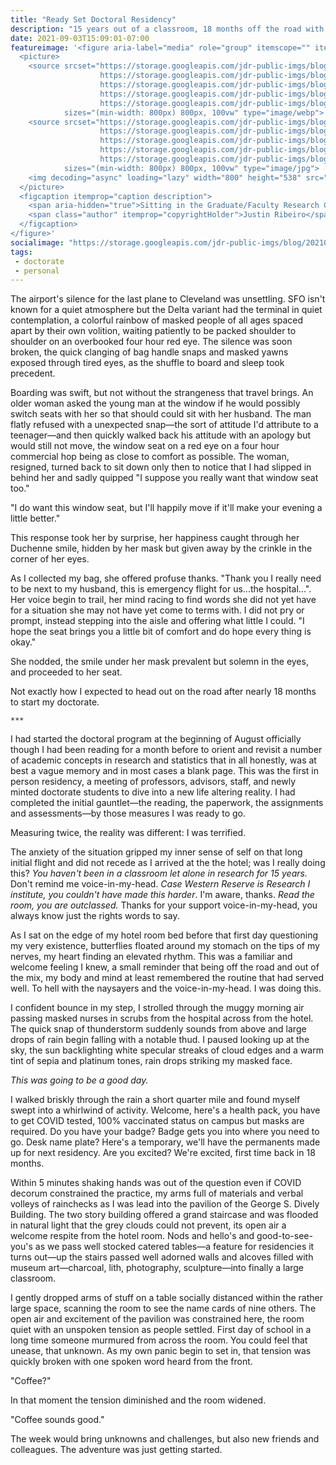 ```yaml
---
title: "Ready Set Doctoral Residency"
description: "15 years out of a classroom, 18 months off the road with COVID's Delta variant raging, and a week of in-person residency to get back into the research grove."
date: 2021-09-03T15:09:01-07:00
featureimage: '<figure aria-label="media" role="group" itemscope="" itemprop="associatedMedia" itemtype="http://schema.org/ImageObject">
  <picture>
    <source srcset="https://storage.googleapis.com/jdr-public-imgs/blog/20210903-ksl-doc-lounge-640.webp 640w,
                    https://storage.googleapis.com/jdr-public-imgs/blog/20210903-ksl-doc-lounge-800.webp 800w,
                    https://storage.googleapis.com/jdr-public-imgs/blog/20210903-ksl-doc-lounge-1024.webp 1024w,
                    https://storage.googleapis.com/jdr-public-imgs/blog/20210903-ksl-doc-lounge-1280.webp 1280w,
                    https://storage.googleapis.com/jdr-public-imgs/blog/20210903-ksl-doc-lounge-1600.webp 1600w"
            sizes="(min-width: 800px) 800px, 100vw" type="image/webp">
    <source srcset="https://storage.googleapis.com/jdr-public-imgs/blog/20210903-ksl-doc-lounge-640.jpg 640w,
                    https://storage.googleapis.com/jdr-public-imgs/blog/20210903-ksl-doc-lounge-800.jpg 800w,
                    https://storage.googleapis.com/jdr-public-imgs/blog/20210903-ksl-doc-lounge-1024.jpg 1024w,
                    https://storage.googleapis.com/jdr-public-imgs/blog/20210903-ksl-doc-lounge-1280.jpg 1280w,
                    https://storage.googleapis.com/jdr-public-imgs/blog/20210903-ksl-doc-lounge-1600.jpg 1600w"
            sizes="(min-width: 800px) 800px, 100vw" type="image/jpg">
    <img decoding="async" loading="lazy" width="800" height="538" src="https://storage.googleapis.com/jdr-public-imgs/blog/20210903-ksl-doc-lounge-800.jpg" alt="Sitting in the Graduate/Faculty Research Commons in Kelvin Smith Library, I am convinced the painting of Flora Mather is watching me.">
  </picture>
  <figcaption itemprop="caption description">
    <span aria-hidden="true">Sitting in the Graduate/Faculty Research Commons in Kelvin Smith Library, I am convinced the painting of Flora Mather is watching me.</span>
    <span class="author" itemprop="copyrightHolder">Justin Ribeiro</span>
  </figcaption>
</figure>'
socialimage: "https://storage.googleapis.com/jdr-public-imgs/blog/20210903-ksl-doc-lounge-800.jpg"
tags:
 - doctorate
 - personal
---
```


The airport's silence for the last plane to Cleveland was unsettling. SFO isn't known for a quiet atmosphere but the Delta variant had the terminal in quiet contemplation, a colorful rainbow of masked people of all ages spaced apart by their own volition, waiting patiently to be packed shoulder to shoulder on an overbooked four hour red eye. The silence was soon broken, the quick clanging of bag handle snaps and masked yawns exposed through tired eyes, as the shuffle to board and sleep took precedent.

Boarding was swift, but not without the strangeness that travel brings. An older woman asked the young man at the window if he would possibly switch seats with her so that should could sit with her husband. The man flatly refused with a unexpected snap—the sort of attitude I'd attribute to a teenager—and then quickly walked back his attitude with an apology but would still not move, the window seat on a red eye on a four hour commercial hop being as close to comfort as possible. The woman, resigned, turned back to sit down only then to notice that I had slipped in behind her and sadly quipped "I suppose you really want that window seat too."

"I do want this window seat, but I'll happily move if it'll make your evening a little better."

This response took her by surprise, her happiness caught through her Duchenne smile, hidden by her mask but given away by the crinkle in the corner of her eyes.

As I collected my bag, she offered profuse thanks. "Thank you I really need to be next to my husband, this is emergency flight for us...the hospital...". Her voice begin to trail, her mind racing to find words she did not yet have for a situation she may not have yet come to terms with. I did not pry or prompt, instead stepping into the aisle and offering what little I could. "I hope the seat brings you a little bit of comfort and do hope every thing is okay."

She nodded, the smile under her mask prevalent but solemn in the eyes, and proceeded to her seat.

Not exactly how I expected to head out on the road after nearly 18 months to start my doctorate.

` *** `

I had started the doctoral program at the beginning of August officially though I had been reading for a month before to orient and revisit a number of academic concepts in research and statistics that in all honestly, was at best a vague memory and in most cases a blank page. This was the first in person residency, a meeting of professors, advisors, staff, and newly minted doctorate students to dive into a new life altering reality. I had completed the initial gauntlet—the reading, the paperwork, the assignments and assessments—by those measures I was ready to go.

Measuring twice, the reality was different: I was terrified.

The anxiety of the situation gripped my inner sense of self on that long initial flight and did not recede as I arrived at the the hotel; was I really doing this? _You haven't been in a classroom let alone in research for 15 years._ Don't remind me voice-in-my-head. _Case Western Reserve is Research I institute, you couldn't have made this harder_. I'm aware, thanks. _Read the room, you are outclassed._ Thanks for your support voice-in-my-head, you always know just the rights words to say.

As I sat on the edge of my hotel room bed before that first day questioning my very existence, butterflies floated around my stomach on the tips of my nerves, my heart finding an elevated rhythm. This was a familiar and welcome feeling I knew, a small reminder that being off the road and out of the mix, my body and mind at least remembered the routine that had served well. To hell with the naysayers and the voice-in-my-head. I was doing this.

I confident bounce in my step, I strolled through the muggy morning air passing masked nurses in scrubs from the hospital across from the hotel. The quick snap of thunderstorm suddenly sounds from above and large drops of rain begin falling with a notable thud. I paused looking up at the sky, the sun backlighting white specular streaks of cloud edges and a warm tint of sepia and platinum tones, rain drops striking my masked face.

_This was going to be a good day._

I walked briskly through the rain a short quarter mile and found myself swept into a whirlwind of activity. Welcome, here's a health pack, you have to get COVID tested, 100% vaccinated status on campus but masks are required. Do you have your badge? Badge gets you into where you need to go. Desk name plate? Here's a temporary, we'll have the permanents made up for next residency. Are you excited? We're excited, first time back in 18 months.

Within 5 minutes shaking hands was out of the question even if COVID decorum constrained the practice, my arms full of materials and verbal volleys of rainchecks as I was lead into the pavilion of the George S. Dively Building. The two story building offered a grand staircase and was flooded in natural light that the grey clouds could not prevent, its open air a welcome respite from the hotel room. Nods and hello's and good-to-see-you's as we pass well stocked catered tables—a feature for residencies it turns out—up the stairs passed well adorned walls and alcoves filled with museum art—charcoal, lith, photography, sculpture—into finally a large classroom.

I gently dropped arms of stuff on a table socially distanced within the rather large space, scanning the room to see the name cards of nine others. The open air and excitement of the pavilion was constrained here, the room quiet with an unspoken tension as people settled. First day of school in a long time someone murmured from across the room. You could feel that unease, that unknown. As my own panic begin to set in, that tension was quickly broken with one spoken word heard from the front.

"Coffee?"

In that moment the tension diminished and the room widened.

"Coffee sounds good."

The week would bring unknowns and challenges, but also new friends and colleagues. The adventure was just getting started.